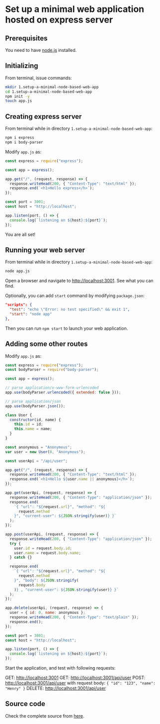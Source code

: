 # Set up a minimal web application hosted on express server

## Prerequisites

You need to have [node.js](https://nodejs.org/) installed.

## Initializing

From terminal, issue commands:

```bash
mkdir 1.setup-a-minimal-node-based-web-app
cd 1.setup-a-minimal-node-based-web-app
npm init -y
touch app.js
```

## Creating express server

From terminal while in directory `1.setup-a-minimal-node-based-web-app`:

```bash
npm i express
npm i body-parser
```

Modify `app.js` as:

```javascript
const express = require("express");

const app = express();

app.get("/", (request, response) => {
  response.writeHead(200, { "Content-Type": "text/html" });
  response.end(`<h1>Hello express</h>`);
});

const port = 3001;
const host = "http://localhost";

app.listen(port, () => {
  console.log(`listening on ${host}:${port}`);
});
```

You are all set!

## Running your web server

From terminal while in directory `1.setup-a-minimal-node-based-web-app`:

```bash
node app.js
```

Open a browser and navigate to <http://localhost:3001>. See what you can find.

Optionally, you can add `start` command by modifying `package.json`:

```json
"scripts": {
  "test": "echo \"Error: no test specified\" && exit 1",
  "start": "node app"
},
```

Then you can run `npm start` to launch your web application.

## Adding some other routes

Modify `app.js` as:

```javascript
const express = require("express");
const bodyParser = require("body-parser");

const app = express();

// parse application/x-www-form-urlencoded
app.use(bodyParser.urlencoded({ extended: false }));

// parse application/json
app.use(bodyParser.json());

class User {
  constructor(id, name) {
    this.id = id;
    this.name = name;
  }
}

const anonymous = "Anonymous";
var user = new User(0, "Anonymous");

const userApi = "/api/user";

app.get("/", (request, response) => {
  response.writeHead(200, { "Content-Type": "text/html" });
  response.end(`<h1>Hello ${user.name || anonymous}</h>`);
});

app.get(userApi, (request, response) => {
  response.writeHead(200, { "Content-Type": "application/json" });
  response.end(
    `{ "url": "${request.url}", "method": "${
      request.method
    }", "current-user": ${JSON.stringify(user)} }`
  );
});

app.post(userApi, (request, response) => {
  response.writeHead(200, { "Content-Type": "application/json" });
  try {
    user.id = request.body.id;
    user.name = request.body.name;
  } catch {}

  response.end(
    `{ "url": "${request.url}", "method": "${
      request.method
    }", "body": ${JSON.stringify(
      request.body
    )} , "current-user": ${JSON.stringify(user)} }`
  );
});

app.delete(userApi, (request, response) => {
  user = { id: 0, name: anonymous };
  response.writeHead(200, { "Content-Type": "text/plain" });
  response.end();
});

const port = 3001;
const host = "http://localhost";

app.listen(port, () => {
  console.log(`listening on ${host}:${port}`);
});
```

Start the application, and test with following requests:

GET: <http://localhost:3001>
GET: <http://localhost:3001/api/user>
POST: <http://localhost:3001/api/user> with request body: `{ "id": "123", "name": "Henry" }`
DELETE: <http://localhost:3001/api/user>

## Source code

Check the complete source from [here](https://github.com/rick-hayek/web-dev-tutorial/tree/master/1.setup-a-minimal-node-based-web-app).
